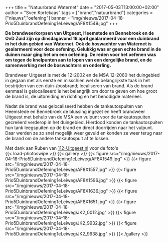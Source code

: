 +++
title = "Natuurbrand Waternet"
date = "2017-05-03T13:00:00+02:00"
author = "Sven Kortekaas"
tags = ["brand","natuurbrand"]
categories = ["nieuws","oefening"]
banner = "img/nieuws/2017-04-18-Prio5DuinbrandOefening1eLeiweg/AF8X1549.jpg"
+++

**De brandweerkorpsen van Uitgeest, Heemstede en Bennebroek en de OvD Zuid zijn op dinsdagavond 18 april gealarmeerd voor een duinbrand in het duin gebied van Waternet. Ook de boswachter van Waternet is gealarmeerd voor deze oefening. Gelukkig was er geen echte brand in de duinen maar ging het om een oefening. De reden voor het oefenen was om tegen de knelpunten aan te lopen van een dergelijke brand, en de samenwerking met de boswachters en onderling.**  

Brandweer Uitgeest is met de 12-2002 en de MSA 12-2060 het duingebied in gegaan met als eerste en misschien wel de belangrijkste taak in het bestrijden van een duin-/bosbrand; localiseren van brand. Als de brand eenmaal is gelocaliseerd is het belangrijk om door te geven om hoe groot de brand is, de uitbreiding en richting en het benodigde materieel.  

Nadat de brand was gelocaliseerd hebben de tankautospuiten van Heemstede en Bennebroek de blussing ingezet en heeft brandweer Uitgeest met behulp van de MSA een vulpunt voor de tankautospuiten gecreëerd verderop in het duingebied. Hierdood konden de tankautospuiten hun tank leegspuiten op de brand en direct doorrijden naar het vulpunt. Daar werden ze zo snel mogelijk weer gevuld en konden ze weer terug naar de brand om de andere tankautospuit af te lossen.  

Met dank aan Ruben van [112-Uitgeest.nl](https://www.112-uitgeest.nl) voor de foto's  
​
{{< load-photoswipe >}}
{{< gallery >}}
  {{< figure src="/img/nieuws/2017-04-18-Prio5DuinbrandOefening1eLeiweg/AF8X1549.jpg" >}}
  {{< figure src="/img/nieuws/2017-04-18-Prio5DuinbrandOefening1eLeiweg/AF8X1557.jpg" >}}
  {{< figure src="/img/nieuws/2017-04-18-Prio5DuinbrandOefening1eLeiweg/AF8X1596.jpg" >}}
  {{< figure src="/img/nieuws/2017-04-18-Prio5DuinbrandOefening1eLeiweg/AF8X1636.jpg" >}}
  {{< figure src="/img/nieuws/2017-04-18-Prio5DuinbrandOefening1eLeiweg/AF8X1651.jpg" >}}
  {{< figure src="/img/nieuws/2017-04-18-Prio5DuinbrandOefening1eLeiweg/JK2_0012.jpg" >}}
  {{< figure src="/img/nieuws/2017-04-18-Prio5DuinbrandOefening1eLeiweg/JK2_9932.jpg" >}}
  {{< figure src="/img/nieuws/2017-04-18-Prio5DuinbrandOefening1eLeiweg/JK2_9938.jpg" >}}
{{< /gallery >}}
